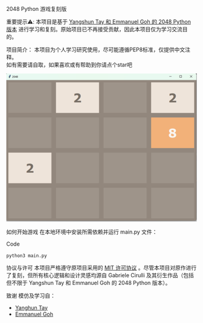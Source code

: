 2048 Python 游戏复刻版

重要提示⚠️: 本项目是基于 [Yangshun Tay 和 Emmanuel Goh 的 2048 Python 版本](https://github.com/yangshun/2048-python)
进行学习和复刻。原始项目已不再接受贡献，因此本项目仅为学习交流目的。

项目简介：
本项目为个人学习研究使用，尽可能遵循PEP8标准，仅提供中文注释。  
如有需要请自取，如果喜欢或有帮助到你请点个star吧

![screenshot](img/screenshot.png)

如何开始游戏
在本地环境中安装所需依赖并运行 main.py 文件：

Code

```commandline
python3 main.py
```

协议与许可
本项目严格遵守原项目采用的 [MIT 许可协议](https://github.com/yangshun/2048-python/blob/master/LICENSE)
。尽管本项目对原作进行了复刻，但所有核心逻辑和设计灵感均源自 Gabriele Cirulli 及其衍生作品（包括但不限于 Yangshun Tay 和
Emmanuel Goh 的 2048 Python 版本）。

致谢
模仿及学习自：

- [Yanghun Tay](http://github.com/yangshun)
- [Emmanuel Goh](http://github.com/emman27)